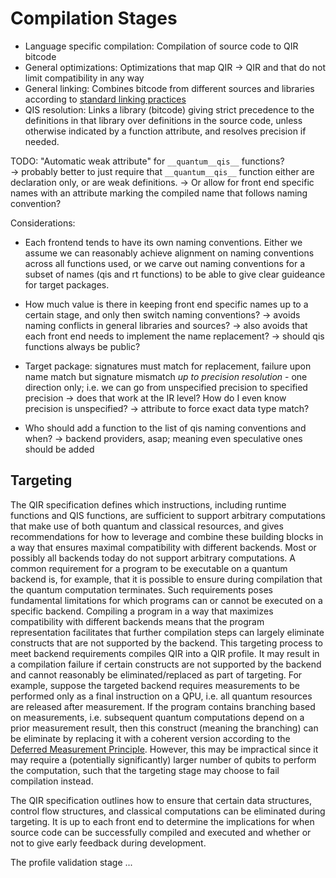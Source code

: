 # Compilation Stages

- Language specific compilation: Compilation of source code to QIR bitcode
- General optimizations: Optimizations that map QIR -> QIR and that do not limit compatibility in any way
- General linking: Combines bitcode from different sources and libraries according to [standard linking practices]()
- QIS resolution: Links a library (bitcode) giving strict precedence to the definitions in that library over definitions in the source code, unless otherwise indicated by a function attribute, and resolves precision if needed.

TODO: "Automatic weak attribute" for `__quantum__qis__` functions?  
-> probably better to just require that `__quantum__qis__` function either are declaration only, or are weak definitions. 
-> Or allow for front end specific names with an attribute marking the compiled name that follows naming convention?

Considerations:
- Each frontend tends to have its own naming conventions. Either we assume we can reasonably achieve alignment on naming conventions across all functions used, or we carve out naming conventions for a subset of names (qis and rt functions) to be able to give clear guideance for target packages.
- How much value is there in keeping front end specific names up to a certain stage, and only then switch naming conventions? -> avoids naming conflicts in general libraries and sources? -> also avoids that each front end needs to implement the name replacement? -> should qis functions always be public?
- Target package: signatures must match for replacement, failure upon name match but signature mismatch *up to precision resolution* - one direction only; i.e. we can go from unspecified precision to specified precision -> does that work at the IR level? How do I even know precision is unspecified? -> attribute to force exact data type match?

- Who should add a function to the list of qis naming conventions and when? -> backend providers, asap; meaning even speculative ones should be added

## Targeting

The QIR specification defines which instructions, including runtime functions and QIS functions, are sufficient to support arbitrary computations that make use of both quantum and classical resources, and gives recommendations for how to leverage and combine these building blocks in a way that ensures maximal compatibility with different backends. Most or possibly all backends today do not support arbitrary computations. A common requirement for a program to be executable on a quantum backend is, for example, that it is possible to ensure during compilation that the quantum computation terminates. Such requirements poses fundamental limitations for which programs can or cannot be executed on a specific backend. Compiling a program in a way that maximizes compatibility with different backends means that the program representation facilitates that further compilation steps can largely eliminate constructs that are not supported by the backend. This targeting process to meet backend requirements compiles QIR into a QIR profile. It may result in a compilation failure if certain constructs are not supported by the backend and cannot reasonably be eliminated/replaced as part of targeting. For example, suppose the targeted backend requires measurements to be performed only as a final instruction on a QPU, i.e. all quantum resources are released after measurement. If the program contains branching based on measurements, i.e. subsequent quantum computations depend on a prior measurement result, then this construct (meaning the branching) can be eliminate by replacing it with a coherent version according to the [Deferred Measurement Principle](https://en.wikipedia.org/wiki/Deferred_Measurement_Principle). However, this may be impractical since it may require a (potentially significantly) larger number of qubits to perform the computation, such that the targeting stage may choose to fail compilation instead.

The QIR specification outlines how to ensure that certain data structures, control flow structures, and classical computations can be eliminated during targeting. It is up to each front end to determine the implications for when source code can be successfully compiled and executed and whether or not to give early feedback during development. 

The profile validation stage ...
